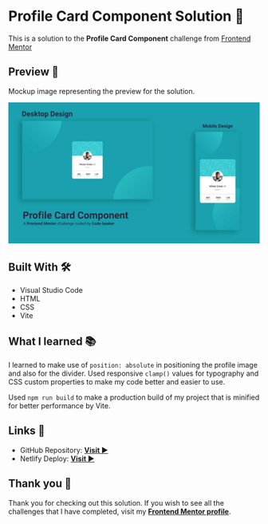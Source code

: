 # Profile Card Component Solution 🎉

This is a solution to the **Profile Card Component** challenge from [Frontend Mentor](htt[ps://frontendmentor.io])

## Preview 👀

Mockup image representing the preview for the solution.

![Preview Image](./profile-card.jpg)

## Built With 🛠️

- Visual Studio Code
- HTML
- CSS
- Vite

## What I learned 📚

I learned to make use of `position: absolute` in positioning the profile image and also for the divider. Used responsive `clamp()` values for typography and CSS custom properties to make my code better and easier to use.

Used `npm run build` to make a production build of my project that is minified for better performance by Vite.

## Links 🔗

- GitHub Repository: **[Visit ▶️](https://github.com/Code-Beaker/profile-card-code-beaker)**
- Netlify Deploy: **[Visit ▶️](https://profile-card-code-beaker.netlify.app/)**

## Thank you 🙏

Thank you for checking out this solution. If you wish to see all the challenges that I have completed, visit my **[Frontend Mentor profile](https://frontendmentor.io/profile/Code-Beaker)**.
